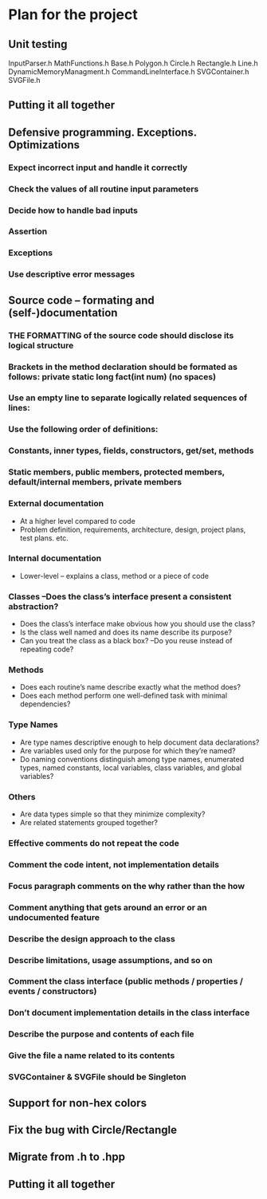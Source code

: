 # Plan for the project

## Unit testing

InputParser.h
MathFunctions.h
Base.h
Polygon.h
Circle.h
Rectangle.h
Line.h
DynamicMemoryManagment.h
CommandLineInterface.h
SVGContainer.h
SVGFile.h

## Putting it all together

## Defensive programming. Exceptions. Optimizations 

### Expect incorrect input and handle it correctly

### Check the values of all routine input parameters

### Decide how to handle bad inputs 

### Assertion

### Exceptions

### Use descriptive error messages

## Source code – formating and (self-)documentation

### THE FORMATTING of the source code should disclose its logical structure

### Brackets in the method declaration should be formated as follows: private static long fact(int num) (no spaces)

### Use an empty line to separate logically related sequences of lines: 

### Use the following order of definitions: 

### 	Constants, inner types, fields, constructors, get/set, methods 

### 	Static members, public members, protected members, default/internal members, private members 

### External documentation

- At a higher level compared to code
- Problem definition, requirements, architecture, design, project plans, test plans. etc. 

### Internal documentation

- Lower-level – explains a class, method or  a piece of code

### Classes –Does the class’s interface present a consistent abstraction? 

- Does the class’s interface make obvious how you should use the class? 
- Is the class well named and does its name describe its purpose? 
- Can you treat the class as a black box? –Do you reuse instead of repeating code? 

### Methods 

- Does each routine’s name describe exactly what the method does? 
- Does each method perform one well-defined task with minimal dependencies? 

### Type Names

- Are type names descriptive enough to help document data declarations?  
- Are variables used only for the purpose for which they’re named? 
- Do naming conventions distinguish among type names, enumerated types,  named constants, local variables, class variables, and global variables?

### Others

- Are data types simple so that they minimize complexity?  
- Are related statements grouped together?  

### Effective comments do not repeat the code 

### Comment the code intent, not implementation details 

### Focus paragraph comments on the why rather than the how

### Comment anything that gets around an error or an undocumented feature

### Describe the design approach to the class 

### Describe limitations, usage assumptions, and so on 

### Comment the class interface (public methods / properties / events / constructors) 

### Don’t document implementation details in the class interface 

### Describe the purpose and contents of each file  

### Give the file a name related to its contents 

### SVGContainer & SVGFile should be Singleton

## Support for non-hex colors

## Fix the bug with Circle/Rectangle

## Migrate from .h to .hpp

## Putting it all together

